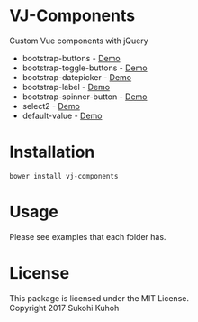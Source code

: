 # VJ-Components
Custom Vue components with jQuery

* bootstrap-buttons - [Demo](http://demo-laravel52.capilano-fw.com/VJ-Components/bootstrap-buttons/example.html)
* bootstrap-toggle-buttons - [Demo](http://demo-laravel52.capilano-fw.com/VJ-Components/bootstrap-toggle-buttons/example.html)
* bootstrap-datepicker - [Demo](http://demo-laravel52.capilano-fw.com/VJ-Components/bootstrap-datepicker/example.html)
* bootstrap-label - [Demo](http://demo-laravel52.capilano-fw.com/VJ-Components/bootstrap-label/example.html)
* bootstrap-spinner-button - [Demo](http://demo-laravel52.capilano-fw.com/VJ-Components/bootstrap-spinner-button/example.html)
* select2 - [Demo](http://demo-laravel52.capilano-fw.com/VJ-Components/select2/example.html)
* default-value - [Demo](http://demo-laravel52.capilano-fw.com/VJ-Components/default-value/example.html)

# Installation

`bower install vj-components`

# Usage

Please see examples that each folder has.

# License

This package is licensed under the MIT License.  
Copyright 2017 Sukohi Kuhoh